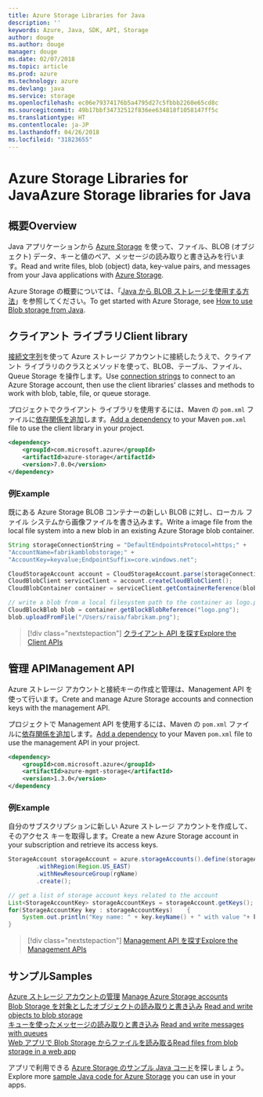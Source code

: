 ```yaml
---
title: Azure Storage Libraries for Java
description: ''
keywords: Azure, Java, SDK, API, Storage
author: douge
ms.author: douge
manager: douge
ms.date: 02/07/2018
ms.topic: article
ms.prod: azure
ms.technology: azure
ms.devlang: java
ms.service: storage
ms.openlocfilehash: ec06e79374176b5a4795d27c5fbbb2260e65cd8c
ms.sourcegitcommit: 49b17bbf34732512f836ee634818f1058147ff5c
ms.translationtype: HT
ms.contentlocale: ja-JP
ms.lasthandoff: 04/26/2018
ms.locfileid: "31823655"
---
```

# <a name="azure-storage-libraries-for-java"></a><span data-ttu-id="88920-103">Azure Storage Libraries for Java</span><span class="sxs-lookup"><span data-stu-id="88920-103">Azure Storage libraries for Java</span></span>

## <a name="overview"></a><span data-ttu-id="88920-104">概要</span><span class="sxs-lookup"><span data-stu-id="88920-104">Overview</span></span>

<span data-ttu-id="88920-105">Java アプリケーションから [Azure Storage](/azure/storage/storage-introduction) を使って、ファイル、BLOB (オブジェクト) データ、キーと値のペア、メッセージの読み取りと書き込みを行います。</span><span class="sxs-lookup"><span data-stu-id="88920-105">Read and write files, blob (object) data, key-value pairs, and messages from your Java applications with [Azure Storage](/azure/storage/storage-introduction).</span></span>

<span data-ttu-id="88920-106">Azure Storage の概要については、「[Java から BLOB ストレージを使用する方法](/azure/storage/storage-java-how-to-use-blob-storage)」を参照してください。</span><span class="sxs-lookup"><span data-stu-id="88920-106">To get started with Azure Storage, see [How to use Blob storage from Java](/azure/storage/storage-java-how-to-use-blob-storage).</span></span>

## <a name="client-library"></a><span data-ttu-id="88920-107">クライアント ライブラリ</span><span class="sxs-lookup"><span data-stu-id="88920-107">Client library</span></span>

<span data-ttu-id="88920-108">[接続文字列](/azure/storage/storage-create-storage-account#manage-your-storage-account)を使って Azure ストレージ アカウントに接続したうえで、クライアント ライブラリのクラスとメソッドを使って、BLOB、テーブル、ファイル、Queue Storage を操作します。</span><span class="sxs-lookup"><span data-stu-id="88920-108">Use [connection strings](/azure/storage/storage-create-storage-account#manage-your-storage-account) to connect to an Azure Storage account, then use the client libraries' classes and methods to work with blob, table, file, or queue storage.</span></span> 

<span data-ttu-id="88920-109">プロジェクトでクライアント ライブラリを使用するには、Maven の `pom.xml` ファイルに[依存関係を追加](https://maven.apache.org/guides/getting-started/index.html#How_do_I_use_external_dependencies)します。</span><span class="sxs-lookup"><span data-stu-id="88920-109">[Add a dependency](https://maven.apache.org/guides/getting-started/index.html#How_do_I_use_external_dependencies) to your Maven `pom.xml` file to use the client library in your project.</span></span>   

```XML
<dependency>
    <groupId>com.microsoft.azure</groupId>
    <artifactId>azure-storage</artifactId>
    <version>7.0.0</version>
</dependency>
```   

### <a name="example"></a><span data-ttu-id="88920-110">例</span><span class="sxs-lookup"><span data-stu-id="88920-110">Example</span></span>

<span data-ttu-id="88920-111">既にある Azure Storage BLOB コンテナーの新しい BLOB に対し、ローカル ファイル システムから画像ファイルを書き込みます。</span><span class="sxs-lookup"><span data-stu-id="88920-111">Write a image file from the local file system into a new blob in an existing Azure Storage blob container.</span></span>


```java
String storageConnectionString = "DefaultEndpointsProtocol=https;" + 
"AccountName=fabrikamblobstorage;" + 
"AccountKey=keyvalue;EndpointSuffix=core.windows.net";

CloudStorageAccount account = CloudStorageAccount.parse(storageConnectionString);
CloudBlobClient serviceClient = account.createCloudBlobClient();
CloudBlobContainer container = serviceClient.getContainerReference(blobContainer);

// write a blob from a local filesystem path to the container as logo.png
CloudBlockBlob blob = container.getBlockBlobReference("logo.png");
blob.uploadFromFile("/Users/raisa/fabrikam.png");
```

> [!div class="nextstepaction"]
> [<span data-ttu-id="88920-112">クライアント API を探す</span><span class="sxs-lookup"><span data-stu-id="88920-112">Explore the Client APIs</span></span>](/java/api/overview/azure/storage/client)

## <a name="management-api"></a><span data-ttu-id="88920-113">管理 API</span><span class="sxs-lookup"><span data-stu-id="88920-113">Management API</span></span>

<span data-ttu-id="88920-114">Azure ストレージ アカウントと接続キーの作成と管理は、Management API を使って行います。</span><span class="sxs-lookup"><span data-stu-id="88920-114">Crete and manage Azure Storage accounts and connection keys with the management API.</span></span>

<span data-ttu-id="88920-115">プロジェクトで Management API を使用するには、Maven の `pom.xml` ファイルに[依存関係を追加](https://maven.apache.org/guides/getting-started/index.html#How_do_I_use_external_dependencies)します。</span><span class="sxs-lookup"><span data-stu-id="88920-115">[Add a dependency](https://maven.apache.org/guides/getting-started/index.html#How_do_I_use_external_dependencies) to your Maven `pom.xml` file to use the management API in your project.</span></span>  

```XML
<dependency>
    <groupId>com.microsoft.azure</groupId>
    <artifactId>azure-mgmt-storage</artifactId>
    <version>1.3.0</version>
</dependency
```   

### <a name="example"></a><span data-ttu-id="88920-116">例</span><span class="sxs-lookup"><span data-stu-id="88920-116">Example</span></span>

<span data-ttu-id="88920-117">自分のサブスクリプションに新しい Azure ストレージ アカウントを作成して、そのアクセス キーを取得します。</span><span class="sxs-lookup"><span data-stu-id="88920-117">Create a new Azure Storage account in your subscription and retrieve its access keys.</span></span>

```java
StorageAccount storageAccount = azure.storageAccounts().define(storageAccountName)
        .withRegion(Region.US_EAST)
        .withNewResourceGroup(rgName)
        .create();

// get a list of storage account keys related to the account
List<StorageAccountKey> storageAccountKeys = storageAccount.getKeys();
for(StorageAccountKey key : storageAccountKeys)    {
    System.out.println("Key name: " + key.keyName() + " with value "+ key.value());
}
```

> [!div class="nextstepaction"]
> [<span data-ttu-id="88920-118">Management API を探す</span><span class="sxs-lookup"><span data-stu-id="88920-118">Explore the Management APIs</span></span>](/java/api/overview/azure/storage/management)


## <a name="samples"></a><span data-ttu-id="88920-119">サンプル</span><span class="sxs-lookup"><span data-stu-id="88920-119">Samples</span></span>

<span data-ttu-id="88920-120">[Azure ストレージ アカウントの管理](../docs-ref-conceptual/java-sdk-manage-storage-accounts.md)  </span><span class="sxs-lookup"><span data-stu-id="88920-120">[Manage Azure Storage accounts](../docs-ref-conceptual/java-sdk-manage-storage-accounts.md)  </span></span>  
<span data-ttu-id="88920-121">[Blob Storage を対象としたオブジェクトの読み取りと書き込み](https://github.com/Azure-Samples/storage-blob-java-getting-started) </span><span class="sxs-lookup"><span data-stu-id="88920-121">[Read and write objects to blob storage](https://github.com/Azure-Samples/storage-blob-java-getting-started) </span></span>  
<span data-ttu-id="88920-122">[キューを使ったメッセージの読み取りと書き込み](https://github.com/Azure-Samples/storage-queue-java-getting-started) </span><span class="sxs-lookup"><span data-stu-id="88920-122">[Read and write messages with queues](https://github.com/Azure-Samples/storage-queue-java-getting-started) </span></span>  
[<span data-ttu-id="88920-123">Web アプリで Blob Storage からファイルを読み取る</span><span class="sxs-lookup"><span data-stu-id="88920-123">Read files from blob storage in a web app</span></span>](https://github.com/Azure-Samples/app-service-java-manage-storage-connections-for-web-apps-on-linux)

<span data-ttu-id="88920-124">アプリで利用できる [Azure Storage のサンプル Java コード](https://azure.microsoft.com/resources/samples/?platform=java&term=storage)を探しましょう。</span><span class="sxs-lookup"><span data-stu-id="88920-124">Explore more [sample Java code for Azure Storage](https://azure.microsoft.com/resources/samples/?platform=java&term=storage) you can use in your apps.</span></span>
